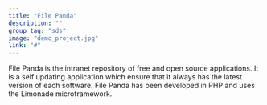 ```yaml
---
title: "File Panda"
description: ""
group_tag: "sds"
image: "demo_project.jpg" 
link: "#"
---
```


File Panda is the intranet repository of free and open source applications. It is a self updating application which ensure that it always has the latest version of each software. 
File Panda has been developed in PHP and uses the Limonade microframework.